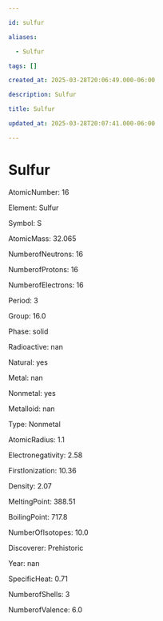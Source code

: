 ```yaml
---

id: sulfur

aliases:

  - Sulfur

tags: []

created_at: 2025-03-28T20:06:49.000-06:00

description: Sulfur

title: Sulfur

updated_at: 2025-03-28T20:07:41.000-06:00

---
```




# Sulfur

AtomicNumber: 16

Element: Sulfur

Symbol: S

AtomicMass: 32.065

NumberofNeutrons: 16

NumberofProtons: 16

NumberofElectrons: 16

Period: 3

Group: 16.0

Phase: solid

Radioactive: nan

Natural: yes

Metal: nan

Nonmetal: yes

Metalloid: nan

Type: Nonmetal

AtomicRadius: 1.1

Electronegativity: 2.58

FirstIonization: 10.36

Density: 2.07

MeltingPoint: 388.51

BoilingPoint: 717.8

NumberOfIsotopes: 10.0

Discoverer: Prehistoric

Year: nan

SpecificHeat: 0.71

NumberofShells: 3

NumberofValence: 6.0

